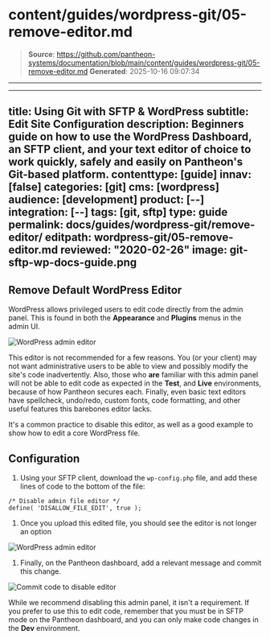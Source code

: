 # content/guides/wordpress-git/05-remove-editor.md

> **Source**: https://github.com/pantheon-systems/documentation/blob/main/content/guides/wordpress-git/05-remove-editor.md
> **Generated**: 2025-10-16 09:07:34

---

---
title: Using Git with SFTP & WordPress
subtitle: Edit Site Configuration
description: Beginners guide on how to use the WordPress Dashboard, an SFTP client, and your text editor of choice to work quickly, safely and easily on Pantheon's Git-based platform.
contenttype: [guide]
innav: [false]
categories: [git]
cms: [wordpress]
audience: [development]
product: [--]
integration: [--]
tags: [git, sftp]
type: guide
permalink: docs/guides/wordpress-git/remove-editor/
editpath: wordpress-git/05-remove-editor.md
reviewed: "2020-02-26"
image: git-sftp-wp-docs-guide.png
---

## Remove Default WordPress Editor

WordPress allows privileged users to edit code directly from the admin panel. This is found in both the **Appearance** and **Plugins** menus in the admin UI.

 ![WordPress admin editor](../../../images/guides/git-wordpress/editor.png)

This editor is not recommended for a few reasons. You (or your client) may not want administrative users to be able to view and possibly modify the site's code inadvertently. Also, those who **are** familiar with this admin panel will not be able to edit code as expected in the **<Icon icon="equalizer" /> Test**, and **<Icon icon="wavePulse" /> Live** environments, because of how Pantheon secures each. Finally, even basic text editors have spellcheck, undo/redo, custom fonts, code formatting, and other useful features this barebones editor lacks.

It's a common practice to disable this editor, as well as a good example to show how to edit a core WordPress file.

## Configuration

1. Using your SFTP client, download the `wp-config.php` file, and add these lines of code to the bottom of the file:

  ```php:title=wp-config.php
  /* Disable admin file editor */
  define( 'DISALLOW_FILE_EDIT', true );
  ```

1. Once you upload this edited file, you should see the editor is not longer an option

 ![WordPress admin editor](../../../images/guides/git-wordpress/disabled-editor.png)

1. Finally, on the Pantheon dashboard, add a relevant message and commit this change.

 ![Commit code to disable editor](../../../images/guides/git-wordpress/commit-editor-disable.png)

While we recommend disabling this admin panel, it isn't a requirement. If you prefer to use this to edit code, remember that you must be in SFTP mode on the Pantheon dashboard, and you can only make code changes in the **<Icon icon="wrench" /> Dev** environment.
